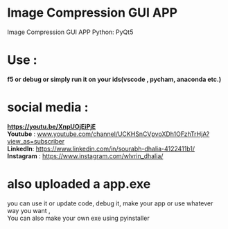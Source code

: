 # Image Compression GUI APP
 Image Compression GUI APP Python: PyQt5
# Use :
**f5 or debug or simply run it on your ids(vscode , pycham, anaconda etc.)**
# social media :
**https://youtu.be/XnpUOjEiPjE** <br />
**Youtube** : www.youtube.com/channel/UCKHSnCVpvoXDh1OFzhTrHjA?view_as=subscriber
 <br />  **LinkedIn**: https://www.linkedin.com/in/sourabh-dhalia-4122411b1/
 <br /> **Instagram** : https://www.instagram.com/wlvrin_dhalia/

# also uploaded a app.exe 
you can use it or update code, debug it, make your app or use whatever way you want , <br /> 
You can also make your own exe using pyinstaller
